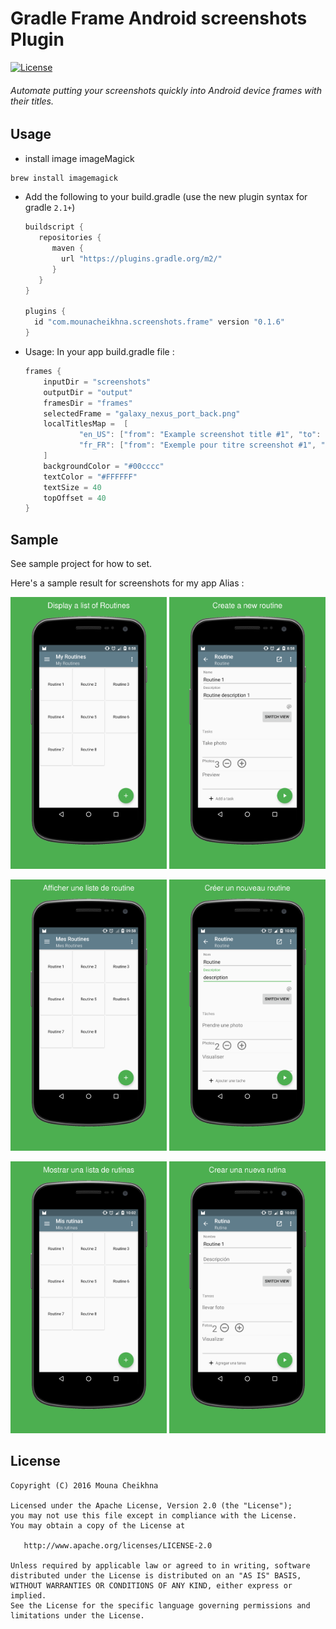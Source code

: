Gradle Frame Android screenshots Plugin
=========================================

[![License](https://img.shields.io/badge/license-Apache%202.0-blue.svg?style=flat)](https://github.com/chemouna/frame-gradle-plugin/blob/master/LICENSE.txt)

###### Automate putting your screenshots quickly into Android device frames with their titles.

Usage
----

- install image imageMagick

```sh
brew install imagemagick
```

- Add the following to your build.gradle
   (use the new plugin syntax for gradle `2.1+`)

   ```groovy
   buildscript {
      repositories {
         maven {
           url "https://plugins.gradle.org/m2/"
         }
      }
   }

   plugins {
     id "com.mounacheikhna.screenshots.frame" version "0.1.6"
   }
   ```
- Usage: In your app build.gradle file :
 
   ```groovy
   frames {
       inputDir = "screenshots"
       outputDir = "output"
       framesDir = "frames"
       selectedFrame = "galaxy_nexus_port_back.png"
       localTitlesMap =  [
               "en_US": ["from": "Example screenshot title #1", "to": "Example screenshot title #2"],
               "fr_FR": ["from": "Exemple pour titre screenshot #1", "to": "Exemple pour titre screenshot #2"]
       ]
       backgroundColor = "#00cccc"
       textColor = "#FFFFFF"
       textSize = 40
       topOffset = 40
   }
   ```

Sample
------
See sample project for how to set.

Here's a sample result for screenshots for my app Alias : 

<img src="result/en_US_list.png" width="250"/>    <img src="result/en_US_create.png" width="250"/>

<img src="result/fr_FR_list.png" width="250"/>    <img src="result/fr_FR_create.png" width="250"/>

<img src="result/es_ES_list.png" width="250"/>    <img src="result/es_ES_create.png" width="250"/>



License
-------

    Copyright (C) 2016 Mouna Cheikhna

    Licensed under the Apache License, Version 2.0 (the "License");
    you may not use this file except in compliance with the License.
    You may obtain a copy of the License at

       http://www.apache.org/licenses/LICENSE-2.0

    Unless required by applicable law or agreed to in writing, software
    distributed under the License is distributed on an "AS IS" BASIS,
    WITHOUT WARRANTIES OR CONDITIONS OF ANY KIND, either express or implied.
    See the License for the specific language governing permissions and
    limitations under the License.
